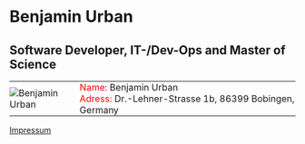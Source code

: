 <style>
.person td {
  border: 0;
  padding: 0;
  margin: 0;
}

.caption {
  text-decoration: bold;
  color: red;
}
</style>

# Benjamin Urban
## Software Developer, IT-/Dev-Ops and Master of Science

<table class="person">
<tr>
<td>
<img src="https://avatars1.githubusercontent.com/u/1394732?v=3&s=230" alt="Benjamin Urban" />
</td>
<td>
<span class="caption">Name:</span> Benjamin Urban<br>
<span class="caption">Adress:</span> Dr.-Lehner-Strasse 1b, 86399 Bobingen, Germany<br>
</td>
</tr>
</table>

[Impressum](Imprint.md)
